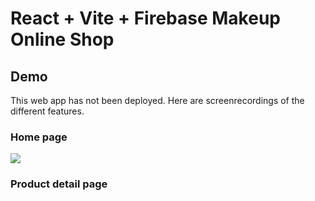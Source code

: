 # React + Vite + Firebase Makeup Online Shop

## Demo

This web app has not been deployed. Here are screenrecordings of the different features.

### Home page
![](https://github.com/juliet-karpah/react-portfolio/blob/main/assets/Vite%20%2B%20React.gif)


### Product detail page
![]()
